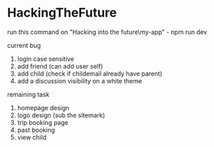 # HackingTheFuture

run this command on "Hacking into the future\my-app"  -  npm run dev 

current bug 
1) login case sensitive
2) add friend (can add user self)
3) add child (check if childemail already have parent)
4) add a discussion visibility on a white theme

remaining task
1) homepage design
2) logo design (sub the sitemark)
3) trip booking page
4) past booking
5) view child